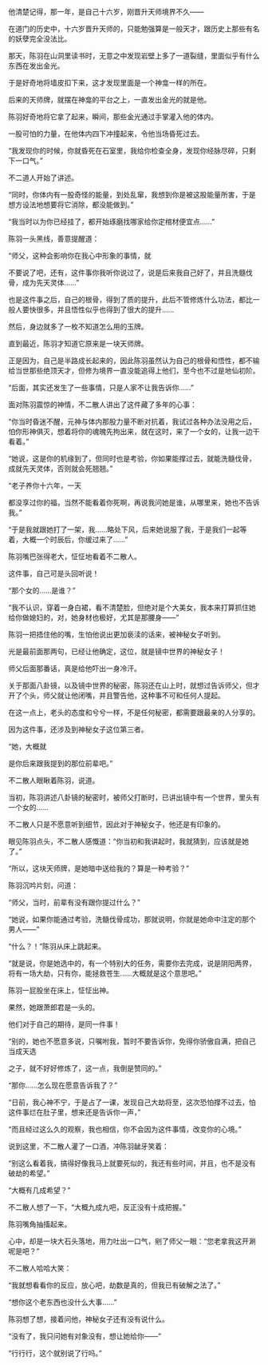 他清楚记得，那一年，是自己十六岁，刚晋升天师境界不久——

在道门的历史中，十六岁晋升天师的，只能勉强算是一般天才，跟历史上那些有名的妖孽完全没法比。

那天，陈羽在山洞里读书时，无意之中发现岩壁上多了一道裂缝，里面似乎有什么东西在发出金光。

于是好奇地将墙皮扣下来，这才发现里面是一个神龛一样的所在。

后来的天师牌，就摆在神龛的平台之上，一直发出金光的就是他。

陈羽好奇地将它拿了起来，瞬间，那些金光通过手掌灌入他的体内。

一股可怕的力量，在他体内四下冲撞起来，令他当场昏死过去。

“我发现你的时候，你就昏死在石室里，我给你检查全身，发现你经脉尽碎，只剩下一口气。”

不二道人开始了讲述。

“同时，你体内有一股奇怪的能量，到处乱窜，我想到你是被这股能量所害，于是想方设法地想要将它消除，都没能做到。”

“我当时以为你已经挂了，都开始琢磨找哪家给你定棺材便宜点……”

陈羽一头黑线，善意提醒道：

“师父，这种会影响你在我心中形象的事情，就

不要说了吧，还有，这件事你我听你说过了，说是后来我自己好了，并且洗髓伐骨，成为先天灵体……”

也是这件事之后，自己的根骨，得到了质的提升，此后不管修炼什么功法，都比一般人要快很多，并且悟性似乎也得到了很大的提升……

然后，身边就多了一枚不知道怎么用的玉牌。

直到最近，陈羽才知道它原来是一块天师牌。

正是因为，自己是半路成长起来的，因此陈羽虽然认为自己的根骨和悟性，都不输给当世那些绝顶天才，但修为境界一直没能追得上他们，至今也不过是地仙初阶。

“后面，其实还发生了一些事情，只是人家不让我告诉你……”

面对陈羽震惊的神情，不二散人讲出了这件藏了多年的心事：

“你当时昏迷不醒，元神与体内那股力量不断对抗着，我试过各种办法没用之后，怕你形神俱灭，想着将你的魂魄先拘出来，就在这时，来了一个女的，让我一边干看着。”

“她说，这是你的机缘到了，但同时也是考验，你如果能撑过去，就能洗髓伐骨，成就先天灵体，否则就会死翘翘。”

“老子养你十六年，一天

都没享过你的福，当然不能看着你死啊，再说我问她是谁，从哪里来，她也不告诉我。”

“于是我就跟她打了一架，我……略处下风，后来她说服了我，于是我们一起等着，大概一个时辰后，你缓过来了……”

陈羽嘴巴张得老大，怔怔地看着不二散人。

这件事，自己可是头回听说！

“那个女的……是谁？”

“我不认识，穿着一身白裙，看不清楚脸，但绝对是个大美女，我本来打算抓住她给你做媳妇的，对，她身材也极好，尤其是那腰身——”

陈羽一把捂住他的嘴，生怕他说出更加亵渎的话来，被神秘女子听到。

光是最前面那两句，已经让他确定，这位，就是镜中世界的神秘女子！

师父后面那番话，真是给他吓出一身冷汗。

关于那面八卦镜，以及镜中世界的秘密，陈羽还在山上时，就想过告诉师父，但才开了个头，师父就让他闭嘴，并且警告他，这种事不可和任何人提起。

在这一点上，老头的态度和兮兮一样，不是任何秘密，都需要跟最亲的人分享的。

因为这件事，还涉及到神秘女子这位第三者。

“她，大概就

是你后来跟我提到的那位前辈吧。”

不二散人眼瞅着陈羽，说道。

当初，陈羽讲述八卦镜的秘密时，被师父打断时，已讲出镜中有一个世界，里头有一个女的……

不二散人只是不愿意听到细节，因此对于神秘女子，他还是有印象的。

眼见陈羽点头，不二散人感慨道：“你当初和我讲起时，我就猜到，应该就是她了。”

“所以，这块天师牌，是她暗中送给我的？算是一种考验？”

陈羽沉吟片刻，问道：

“师父，当时，前辈有没有跟你提过什么？”

“她说，如果你能通过考验，洗髓伐骨成功，那就说明，你就是她命中注定的那个男人——”

“什么？！”陈羽从床上跳起来。

“就是说，你是她选中的，有一个特别大的任务，需要你去完成，说是阴阳两界，将有一场大劫，只有你，能拯救苍生……大概就是这个意思吧。”

陈羽一屁股坐在床上，怔怔出神。

果然，她跟萧郎君是一头的。

他们对于自己的期待，是同一件事！

“别的，她也不愿意多说，只嘱咐我，暂时不要告诉你，免得你骄傲自满，把自己当成天选

之子，就不好好修炼了，这一点，我倒是赞同的。”

“那你……怎么现在愿意告诉我了？”

“日前，我心神不宁，于是占了一课，发现自己大劫将至，这次恐怕撑不过去，怕这件事烂在肚子里，想来还是告诉你一声，”

“而且经过这么久的观察，我也相信，你不会因为这件事情，改变你的心境。”

说到这里，不二散人灌了一口酒，冲陈羽龇牙笑着：

“别这么看着我，搞得好像我马上就要死似的，我还有些时间，并且，也不是没有破劫的希望。”

“大概有几成希望？”

不二散人想了一下，“大概九成九吧，反正没有十成把握。”

陈羽嘴角抽搐起来。

心中，却是一块大石头落地，用力吐出一口气，剜了师父一眼：“您老拿我这开涮呢是吧？”

不二散人哈哈大笑：

“我就想看看你的反应，放心吧，劫数是真的，但我已有破解之法了。”

“想你这个老东西也没什么大事……”

陈羽想了想，接着问他，神秘女子还有没有说什么。

“没有了，我只问她有对象没有，想让她给你——”

“行行行，这个就别说了行吗。”
